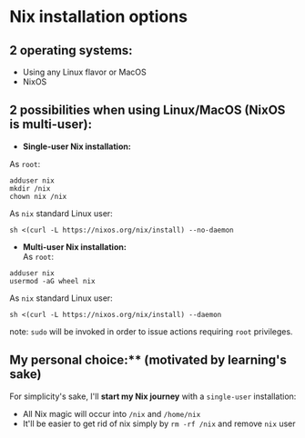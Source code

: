 # Nix installation options
## 2 operating systems:
* Using any Linux flavor or MacOS
* NixOS

## 2 possibilities when using Linux/MacOS (NixOS is multi-user):
* **Single-user Nix installation:**  
 
As `root`:
```
adduser nix
mkdir /nix
chown nix /nix
```
As `nix` standard Linux user:
```
sh <(curl -L https://nixos.org/nix/install) --no-daemon
```
* **Multi-user Nix installation:**   
As `root`:
```
adduser nix
usermod -aG wheel nix
```
As `nix` standard Linux user:
```
sh <(curl -L https://nixos.org/nix/install) --daemon
```
note: `sudo` will be invoked in order to issue actions requiring `root` privileges.  
## My personal choice:** (motivated by learning's sake)   
For simplicity's sake, I'll **start my Nix journey** with a `single-user` installation: 
* All Nix magic will occur into `/nix` and `/home/nix`
* It'll be easier to get rid of nix simply by `rm -rf /nix` and remove `nix` user

